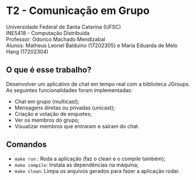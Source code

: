 # T2 - Comunicação em Grupo
Universidade Federal de Santa Catarina (UFSC) <br>
INE5418 - Computação Distribuída <br>
Professor: Odorico Machado Mendizabal <br>
Alunos: Matheus Leonel Balduino (17202305) e Maria Eduarda de Melo Hang (17202304) <br>

## O que é esse trabalho?
Desenvolver um aplicativo de chat em tempo real com a biblioteca JGroups. <br>
As seguintes funcionalidades foram implementadas:

- Chat em grupo (multicast);
- Mensagens diretas ou privadas (unicast);
- Criação e votação de enquetes;
- Ver os membros do grupo;
- Visualizar membros que entraram e saíram do chat.

## Comandos 
- `make run` : Roda a aplicação (faz o clean e o compile também);
- `make compile`: Instala as dependências na máquina;
- `make clean`: Limpa os arquivos gerados para fazer a aplicação rodar.
